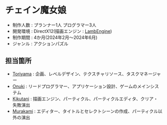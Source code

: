 # チェイン魔女娘
* 制作人数 : プランナー1人 プログラマー3人
* 開発環境 : DirectX12(描画エンジン : [LambEngine](https://github.com/KikutaniTakuma/LambEngine))
* 制作期間 : 4か月(2024年2月～2024年6月)
* ジャンル : アクションパズル
## 担当箇所
* [Toriyama](https://github.com/ToriyamaMihiro) : 企画、レベルデザイン、テクスチャリソース、タスクマネージャー
* [Onuki](https://github.com/Se-Onuki)    : リードプログラマー、アプリケーション設計、ゲームのメインシステム
* [Kikutani](https://github.com/KikutaniTakuma) : 描画エンジン、パーティクル、パーティクルエディタ、クリア・失敗演出
* [Murakami](https://github.com/aoaomidri) : エディター、タイトルとセレクトシーンの作成、パーティクル以外の演出
